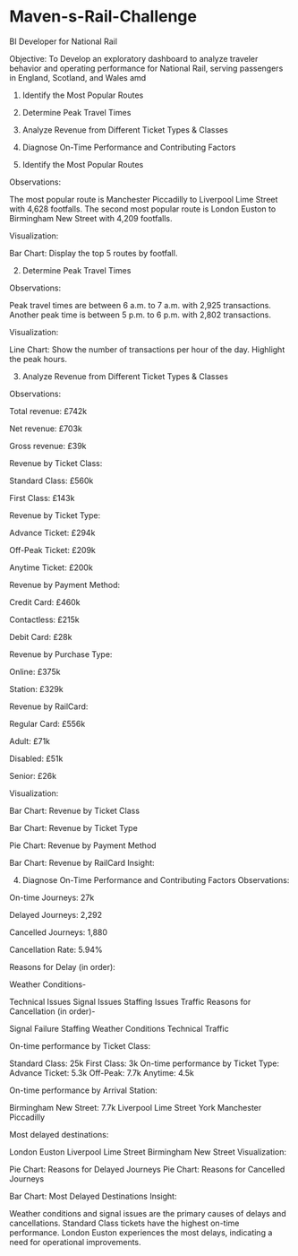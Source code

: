 # Maven-s-Rail-Challenge
BI Developer for National Rail 

Objective: To Develop an exploratory dashboard to analyze traveler behavior and operating performance for National Rail, serving passengers in England, Scotland, and Wales amd 

1. Identify the Most Popular Routes
   
2. Determine Peak Travel Times
   
3. Analyze Revenue from Different Ticket Types & Classes

4. Diagnose On-Time Performance and Contributing Factors
   
1. Identify the Most Popular Routes
   
Observations:

The most popular route is Manchester Piccadilly to Liverpool Lime Street with 4,628 footfalls.
The second most popular route is London Euston to Birmingham New Street with 4,209 footfalls.

Visualization:

Bar Chart: Display the top 5 routes by footfall.

2. Determine Peak Travel Times
   
Observations:

Peak travel times are between 6 a.m. to 7 a.m. with 2,925 transactions.
Another peak time is between 5 p.m. to 6 p.m. with 2,802 transactions.

Visualization:

Line Chart: Show the number of transactions per hour of the day.
Highlight the peak hours.

3. Analyze Revenue from Different Ticket Types & Classes
   
Observations:

Total revenue: £742k

Net revenue: £703k

Gross revenue: £39k

Revenue by Ticket Class:

Standard Class: £560k

First Class: £143k

Revenue by Ticket Type:

Advance Ticket: £294k

Off-Peak Ticket: £209k

Anytime Ticket: £200k

Revenue by Payment Method:

Credit Card: £460k

Contactless: £215k

Debit Card: £28k

Revenue by Purchase Type:

Online: £375k

Station: £329k

Revenue by RailCard:

Regular Card: £556k

Adult: £71k

Disabled: £51k

Senior: £26k

Visualization:

Bar Chart: Revenue by Ticket Class

Bar Chart: Revenue by Ticket Type

Pie Chart: Revenue by Payment Method

Bar Chart: Revenue by RailCard
Insight:


4. Diagnose On-Time Performance and Contributing Factors
Observations:

On-time Journeys: 27k

Delayed Journeys: 2,292

Cancelled Journeys: 1,880

Cancellation Rate: 5.94%

Reasons for Delay (in order):

Weather Conditions-

Technical Issues
Signal Issues
Staffing Issues
Traffic
Reasons for Cancellation (in order)-

Signal Failure
Staffing
Weather Conditions
Technical
Traffic

On-time performance by Ticket Class:

Standard Class: 25k
First Class: 3k
On-time performance by Ticket Type:
Advance Ticket: 5.3k
Off-Peak: 7.7k
Anytime: 4.5k

On-time performance by Arrival Station:

Birmingham New Street: 7.7k
Liverpool Lime Street
York
Manchester Piccadilly

Most delayed destinations:

London Euston
Liverpool Lime Street
Birmingham New Street
Visualization:

Pie Chart: Reasons for Delayed Journeys
Pie Chart: Reasons for Cancelled Journeys


Bar Chart: Most Delayed Destinations
Insight:

Weather conditions and signal issues are the primary causes of delays and cancellations.
Standard Class tickets have the highest on-time performance.
London Euston experiences the most delays, indicating a need for operational improvements.
